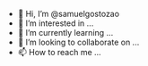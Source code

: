 - 👋 Hi, I’m @samuelgostozao
- 👀 I’m interested in ...
- 🌱 I’m currently learning ...
- 💞️ I’m looking to collaborate on ...
- 📫 How to reach me ...

<!---
samuelgostozao/samuelgostozao is a ✨ special ✨ repository because its `README.md` (this file) appears on your GitHub profile.
You can click the Preview link to take a look at your changes.
--->
